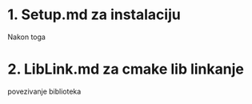 


# 1. Setup.md za instalaciju

Nakon toga 

# 2. LibLink.md za cmake lib linkanje
povezivanje biblioteka


